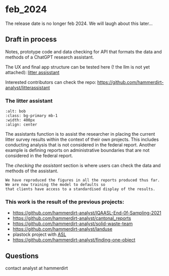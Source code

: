 # feb_2024

The release date is no longer feb 2024. We will laugh about this later...

## Draft in process

Notes, prototype code and data checking for API that formats the data and methods of a ChatGPT research assistant.

The UX and final app structure can be tested here (! the llm is not yet attached): [litter assisstant](https://litterassistant.streamlit.app/)

Interested contributors can check the repo: https://github.com/hammerdirt-analyst/litterassistant 

### The litter assistant

```{image} resources/hammerdirt.png
:alt: bob
:class: bg-primary mb-1
:width: 400px
:align: center
```

The assistants function is to assist the researcher in placing the current litter survey results within the context of their own projects. This includes conducting analysis that is not considered in the federal report. Another example is defining reports on administrative boundaries that are not considered in the federal report.

The _checking the assistant_ section is where users can check the data and methods of the assistant.

```{note}
We have reproduced the figures in all the reports produced thus far. We are now training the model to defaults so 
that clients have access to a standardised display of the results. 
```
### This work is the result of the previous projects:

* https://github.com/hammerdirt-analyst/IQAASL-End-0f-Sampling-2021
* https://github.com/hammerdirt-analyst/cantonal_reports
* https://github.com/hammerdirt-analyst/solid-waste-team
* https://github.com/hammerdirt-analyst/landuse
* plastock project with [ASL](https://asleman.org/)
* https://github.com/hammerdirt-analyst/finding-one-object

## Questions

contact analyst at hammerdirt